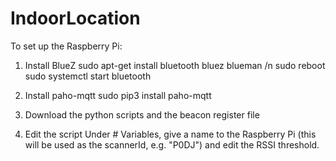# IndoorLocation
To set up the Raspberry Pi:

1) Install BlueZ
sudo apt-get install bluetooth bluez blueman /n
sudo reboot
sudo systemctl start bluetooth 

2) Install paho-mqtt
sudo pip3 install paho-mqtt

3) Download the python scripts and the beacon register file

4) Edit the script
Under # Variables, give a name to the Raspberry Pi (this will be used as the scannerId, e.g. "P0DJ") and edit the RSSI threshold.
